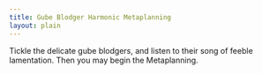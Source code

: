 ```yaml
---
title: Gube Blodger Harmonic Metaplanning
layout: plain
---
```


<div id="sketch-holder"></div>

Tickle the delicate gube blodgers, and listen to their song of feeble
lamentation.
Then you may begin the Metaplanning.

<html>
<head>

<script src="https://cdn.jsdelivr.net/npm/p5@1.1.9/lib/p5.js"></script>
<script>

let t = 0; // time variable
let osc, fft;

 osc = new p5.TriOsc(); // set frequency and type
  osc.amp(0.5);

  fft = new p5.FFT();
  osc.start();

function setup() {
  createCanvas(600, 600);
  noStroke();
}

function draw() {
  background(10, 10); // translucent background (creates trails)

  // make a x and y grid of ellipses
  for (let x = 0; x <= width; x = x + 60) {
    for (let y = 0; y <= height; y = y + 10) {
      // starting point of each circle depends on mouse position
      const xAngle = map(mouseX, 0, width, -4 * PI, 4 * PI, true);
      const yAngle = map(mouseY, 0, height, -4 * PI, 4 * PI, true);
      // and also varies based on the particle's location
      const angle = xAngle * (x / width) + yAngle * (y / height);

      // each particle moves in a circle
      const myX = x + 10 * cos(2 * PI * t + angle);
      const myY = y + 10 * sin(2 * PI * t + angle);

      fill((x+y)*(256/(height+width)), x*(256/width), mouseY*(256/width));
      
      ellipse(myX, myY, 30); // draw particle
    }
  }

  t = t + 0.01; // update time

  // change oscillator frequency based on mouseX
  let freq = map(mouseY, 0, width, 40, 880);
  osc.freq(freq);

  let amp = 1;
  osc.amp(amp);
}

</script>
</head>
</html>
